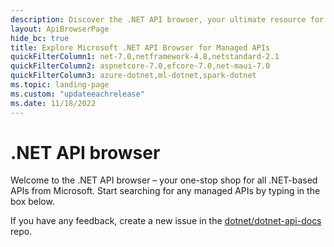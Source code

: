 ```yaml
---
description: Discover the .NET API browser, your ultimate resource for all Microsoft .NET-based APIs. Search for managed APIs and provide feedback for improvements.
layout: ApiBrowserPage
hide_bc: true
title: Explore Microsoft .NET API Browser for Managed APIs
quickFilterColumn1: net-7.0,netframework-4.8,netstandard-2.1
quickFilterColumn2: aspnetcore-7.0,efcore-7.0,net-maui-7.0
quickFilterColumn3: azure-dotnet,ml-dotnet,spark-dotnet
ms.topic: landing-page
ms.custom: "updateeachrelease"
ms.date: 11/18/2022
---
```

# .NET API browser

Welcome to the .NET API browser – your one-stop shop for all .NET-based APIs from Microsoft. Start searching for any managed APIs by typing in the box below.

If you have any feedback, create a new issue in the [dotnet/dotnet-api-docs](https://github.com/dotnet/dotnet-api-docs/issues) repo.
